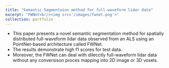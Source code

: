 ```yaml
---
title: "Semantic Segmentaion method for full-waveform lidar data"
excerpt: "FWNet<br/><img src='/images/fwnet.png'>"
collection: portfolio
---
```


* This paper presents a novel semantic segmentation method for spatially distributed full-waveform lidar data observed from an ALS using an PointNet-based architecture called FWNet. 
* The results demonstrate high f1 scores for test data.
* Moreover, the FWNet can deal with dilecctly full-waveform lidar data without any conversison proces mapping into 2D image or 3D voxels. 

